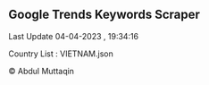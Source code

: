 

## Google Trends Keywords Scraper 
 
Last Update 04-04-2023 , 19:34:16

Country List :
VIETNAM.json



© Abdul Muttaqin 
